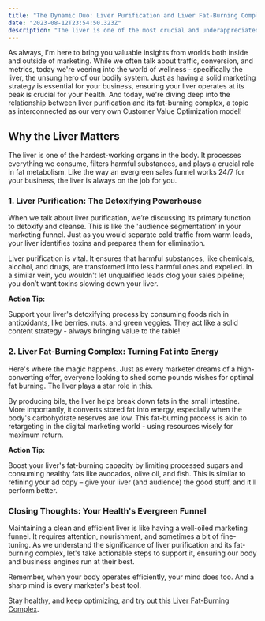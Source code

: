 ```yaml
---
title: "The Dynamic Duo: Liver Purification and Liver Fat-Burning Complex Explained"
date: "2023-08-12T23:54:50.323Z"
description: "The liver is one of the most crucial and underappreciated organs in our body. Responsible for over 500 vital functions, it's the primary detoxifying organ, ensuring that toxins are broken down and safely excreted. Simultaneously, the liver is an essential metabolic player, helping in the digestion of food, synthesis of essential molecules, and, notably, the burning of fat. In today's health-conscious age, two concepts are gaining traction – liver purification and liver fat-burning complex. Let's dive into this dynamic duo and understand how they work in tandem."
---
```


As always, I'm here to bring you valuable insights from worlds both inside and outside of marketing. While we often talk about traffic, conversion, and metrics, today we're veering into the world of wellness - specifically the liver, the unsung hero of our bodily system.
Just as having a solid marketing strategy is essential for your business, ensuring your liver operates at its peak is crucial for your health. And today, we're diving deep into the relationship between liver purification and its fat-burning complex, a topic as interconnected as our very own Customer Value Optimization model!

## Why the Liver Matters

The liver is one of the hardest-working organs in the body. It processes everything we consume, filters harmful substances, and plays a crucial role in fat metabolism. Like the way an evergreen sales funnel works 24/7 for your business, the liver is always on the job for you.

### 1. Liver Purification: The Detoxifying Powerhouse

When we talk about liver purification, we’re discussing its primary function to detoxify and cleanse. This is like the 'audience segmentation' in your marketing funnel. Just as you would separate cold traffic from warm leads, your liver identifies toxins and prepares them for elimination.

Liver purification is vital. It ensures that harmful substances, like chemicals, alcohol, and drugs, are transformed into less harmful ones and expelled. In a similar vein, you wouldn't let unqualified leads clog your sales pipeline; you don’t want toxins slowing down your liver.

**Action Tip:**

Support your liver's detoxifying process by consuming foods rich in antioxidants, like berries, nuts, and green veggies. They act like a solid content strategy - always bringing value to the table!

### 2. Liver Fat-Burning Complex: Turning Fat into Energy

Here's where the magic happens. Just as every marketer dreams of a high-converting offer, everyone looking to shed some pounds wishes for optimal fat burning. The liver plays a star role in this.

By producing bile, the liver helps break down fats in the small intestine. More importantly, it converts stored fat into energy, especially when the body's carbohydrate reserves are low. This fat-burning process is akin to retargeting in the digital marketing world - using resources wisely for maximum return.

**Action Tip:**

Boost your liver's fat-burning capacity by limiting processed sugars and consuming healthy fats like avocados, olive oil, and fish. This is similar to refining your ad copy – give your liver (and audience) the good stuff, and it'll perform better.

### Closing Thoughts: Your Health's Evergreen Funnel

Maintaining a clean and efficient liver is like having a well-oiled marketing funnel. It requires attention, nourishment, and sometimes a bit of fine-tuning. As we understand the significance of liver purification and its fat-burning complex, let's take actionable steps to support it, ensuring our body and business engines run at their best.

Remember, when your body operates efficiently, your mind does too. And a sharp mind is every marketer's best tool.

Stay healthy, and keep optimizing, and [try out this Liver Fat-Burning Complex](https://3ddedgx46k5nrn26ktwp320yd0.hop.clickbank.net).